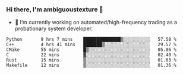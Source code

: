 ### Hi there, I'm ambiguoustexture 👋

<!--
**ambiguoustexture/ambiguoustexture** is a ✨ _special_ ✨ repository because its `README.md` (this file) appears on your GitHub profile.

Here are some ideas to get you started:
-->
- 🔭 I’m currently working on automated/high-frequency trading as a probationary system developer.
<!--START_SECTION:waka-->

```text
Python       9 hrs 7 mins    ██████████████▒░░░░░░░░░░   57.58 %
C++          4 hrs 41 mins   ███████▒░░░░░░░░░░░░░░░░░   29.57 %
CMake        55 mins         █▒░░░░░░░░░░░░░░░░░░░░░░░   05.86 %
C            22 mins         ▓░░░░░░░░░░░░░░░░░░░░░░░░   02.40 %
Rust         15 mins         ▒░░░░░░░░░░░░░░░░░░░░░░░░   01.63 %
Makefile     12 mins         ▒░░░░░░░░░░░░░░░░░░░░░░░░   01.36 %
```

<!--END_SECTION:waka-->
